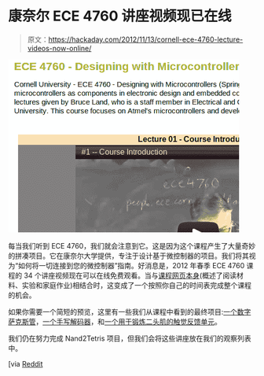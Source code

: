 # 康奈尔 ECE 4760 讲座视频现已在线

> 原文：<https://hackaday.com/2012/11/13/cornell-ece-4760-lecture-videos-now-online/>

![](img/fbd0800ddb5d304448c2c2ee95f70c78.png "cornell-ece-4760")

每当我们听到 ECE 4760，我们就会注意到它。这是因为这个课程产生了大量奇妙的拼凑项目。它在康奈尔大学提供，专注于设计基于微控制器的项目。我们将其视为“如何将一切连接到您的微控制器”指南。好消息是，2012 年春季 ECE 4760 课程的 34 个讲座视频现在可以在线免费观看。当与[课程网页本身](http://people.ece.cornell.edu/land/courses/ece4760/)(概述了阅读材料、实验和家庭作业)相结合时，这变成了一个按照你自己的时间表完成整个课程的机会。

如果你需要一个简短的预览，这里有一些我们从课程中看到的最终项目:[一个数字萨克斯管](http://hackaday.com/2012/05/07/two-saxophone-synthesizer-builds-for-the-price-of-one/)，[一个手写解码器](http://hackaday.com/2012/05/03/machine-learning-lets-micro-decode-your-handwriting/)，和[一个用于锻炼二头肌的触觉反馈单元](http://hackaday.com/2012/03/25/weightlifting-coach-will-nag-you-about-your-form-at-least-until-the-batteries-run-dry/)。

我们仍在努力完成 Nand2Tetris 项目，但我们会将这些讲座放在我们的观察列表中。

[via [Reddit](http://www.reddit.com/r/ECE/comments/12wzf6/designing_with_microcontrollers_lectures_from/)